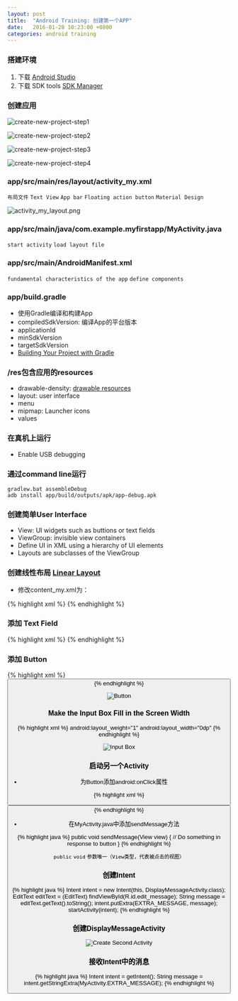 ```yaml
---
layout: post
title:  "Android Training: 创建第一个APP"
date:   2016-01-28 10:23:00 +0800
categories: android training
---
```


### 搭建环境
1. 下载 [Android Studio](http://developer.android.com/sdk/index.html)
2. 下载 SDK tools [SDK Manager](http://developer.android.com/tools/help/sdk-manager.html)

### 创建应用
![create-new-project-step1](/images/build-your-first-app/create-new-project-step1.png)

![create-new-project-step2](/images/build-your-first-app/create-new-project-step2.png)

![create-new-project-step3](/images/build-your-first-app/create-new-project-step3.png)

![create-new-project-step4](/images/build-your-first-app/create-new-project-step4.png)

### app/src/main/res/layout/activity_my.xml
`布局文件` `Text View` `App bar` `Floating action button` `Material Design`

![activity_my_layout.png](/images/build-your-first-app/activity_my_layout.png)

### app/src/main/java/com.example.myfirstapp/MyActivity.java
`start activity` `load layout file`

### app/src/main/AndroidManifest.xml
`fundamental characteristics of the app` `define components`

### app/build.gradle
* 使用Gradle编译和构建App
* compiledSdkVersion: 编译App的平台版本
* applicationId
* minSdkVersion
* targetSdkVersion
* [Building Your Project with Gradle](http://developer.android.com/sdk/installing/studio-build.html)

### /res包含应用的resources
* drawable-density:  [drawable resources](http://developer.android.com/guide/topics/resources/drawable-resource.html)
* layout: user interface
* menu
* mipmap: Launcher icons
* values

### 在真机上运行
* Enable USB debugging

### 通过command line运行
`gradlew.bat assembleDebug`<br>
`adb install app/build/outputs/apk/app-debug.apk`

### 创建简单User Interface
* View: UI widgets such as buttions or text fields
* ViewGroup: invisible view containers
* Define UI in XML using a hierarchy of UI elements
* Layouts are subclasses of the ViewGroup

### 创建线性布局 [Linear Layout](http://developer.android.com/intl/zh-cn/guide/topics/ui/declaring-layout.html)
* 修改content_my.xml为：

{% highlight xml %}
<LinearLayout xmlns:android="http://schemas.android.com/apk/res/android"
    xmlns:app="http://schemas.android.com/apk/res-auto"
    xmlns:tools="http://schemas.android.com/tools"
    android:layout_width="match_parent"
    android:layout_height="match_parent"
    android:orientation="horizontal"
    app:layout_behavior="@string/appbar_scrolling_view_behavior"
    tools:showIn="@layout/activity_my">
{% endhighlight %}

### 添加 Text Field

{% highlight xml %}
<EditText android:id="@+id/edit_message"
    android:layout_width="wrap_content"
    android:layout_height="wrap_content"
    android:hint="@string/edit_message" />
{% endhighlight %}

### 添加 Button

{% highlight xml %}
<Button
        android:layout_width="wrap_content"
        android:layout_height="wrap_content"
        android:text="@string/button_send"/>
{% endhighlight %}

![Button](/images/build-your-first-app/first-activity-button.png)

### Make the Input Box Fill in the Screen Width

{% highlight xml %}
android:layout_weight="1"
android:layout_width="0dp"
{% endhighlight %}

![Input Box](/images/build-your-first-app/first-activity-inputbox.png)

### 启动另一个Activity
* 为Button添加android:onClick属性

{% highlight xml %}
<Button
        android:layout_width="wrap_content"
        android:layout_height="wrap_content"
        android:text="@string/button_send"
        android:onClick="sendMessage" />
{% endhighlight %}

* 在MyActivity.java中添加sendMessage方法

{% highlight java %}
public void sendMessage(View view) {
  // Do something in response to button
}
{% endhighlight %}

`public` `void` `参数唯一（View类型，代表被点击的视图）`

### 创建Intent

{% highlight java %}
Intent intent = new Intent(this, DisplayMessageActivity.class);
EditText editText = (EditText) findViewById(R.id.edit_message);
String message = editText.getText().toString();
intent.putExtra(EXTRA_MESSAGE, message);
startActivity(intent);
{% endhighlight %}


### 创建DisplayMessageActivity
![Create Second Activity](/images/build-your-first-app/create-second-activity.png)

### 接收Intent中的消息

{% highlight java %}
Intent intent = getIntent();
String message = intent.getStringExtra(MyActivity.EXTRA_MESSAGE);
{% endhighlight %}
